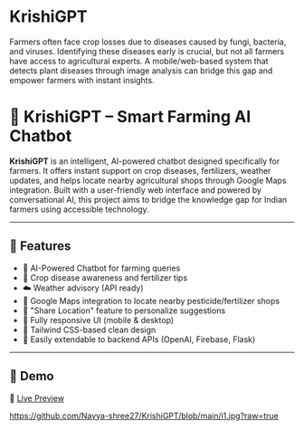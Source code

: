 # KrishiGPT
Farmers often face crop losses due to diseases caused by fungi, bacteria, and viruses. Identifying these diseases early is crucial, but not all farmers have access to agricultural experts. A mobile/web-based system that detects plant diseases through image analysis can bridge this gap and empower farmers with instant insights.
# 🌾 KrishiGPT – Smart Farming AI Chatbot

**KrishiGPT** is an intelligent, AI-powered chatbot designed specifically for farmers. It offers instant support on crop diseases, fertilizers, weather updates, and helps locate nearby agricultural shops through Google Maps integration. Built with a user-friendly web interface and powered by conversational AI, this project aims to bridge the knowledge gap for Indian farmers using accessible technology.



---

## 🚀 Features

- 🤖 AI-Powered Chatbot for farming queries
- 🌱 Crop disease awareness and fertilizer tips
- ☁️ Weather advisory (API ready)
- 📍 Google Maps integration to locate nearby pesticide/fertilizer shops
- 🧭 "Share Location" feature to personalize suggestions
- 📱 Fully responsive UI (mobile & desktop)
- 🎨 Tailwind CSS-based clean design
- 🔧 Easily extendable to backend APIs (OpenAI, Firebase, Flask)

---

## 📸 Demo

🔗 [Live Preview](https://preview-krishigpt-app-kzml3gdo6c2o9ycnxftj.vusercontent.net/)  


https://github.com/Navya-shree27/KrishiGPT/blob/main/i1.jpg?raw=true



